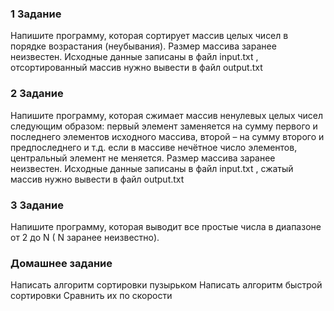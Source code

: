 
### 1 Задание
Напишите программу, которая сортирует массив целых чисел в порядке возрастания (неубывания). Размер массива заранее неизвестен. Исходные данные записаны в файл input.txt , отсортированный массив нужно вывести в файл output.txt

### 2 Задание
Напишите программу, которая сжимает массив ненулевых целых чисел следующим образом: первый элемент заменяется на сумму первого и последнего элементов исходного массива, второй – на сумму второго и предпоследнего и т.д. если в массиве нечётное число элементов, центральный элемент не меняется. Размер массива заранее неизвестен. Исходные данные записаны в файл input.txt , сжатый массив нужно вывести в файл output.txt 

### 3 Задание
Напишите программу, которая выводит все простые числа в диапазоне от 2 до N ( N заранее неизвестно).

### Домашнее задание 
Написать алгоритм сортировки пузырьком
Написать алгоритм быстрой сортировки
Сравнить их по скорости